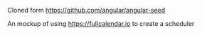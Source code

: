 Cloned form  https://github.com/angular/angular-seed

An mockup of using https://fullcalendar.io to create a scheduler